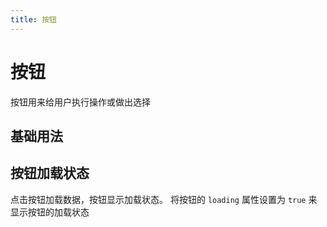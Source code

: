 ```yaml
---
title: 按钮
---
```


# 按钮
按钮用来给用户执行操作或做出选择

## 基础用法
<demo src="../example/button/basic.vue"></demo>

## 按钮加载状态
点击按钮加载数据，按钮显示加载状态。
将按钮的 `loading` 属性设置为 `true` 来显示按钮的加载状态
<demo src="../example/button/loading.vue"></demo>